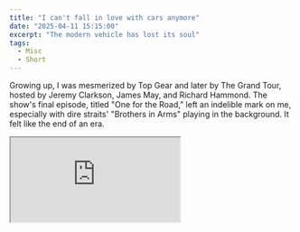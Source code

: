```yaml
---
title: "I can't fall in love with cars anymore"
date: "2025-04-11 15:15:00"
excerpt: "The modern vehicle has lost its soul"
tags:
  - Misc
  - Short
---
```


Growing up, I was mesmerized by Top Gear and later by The Grand Tour, hosted by
Jeremy Clarkson, James May, and Richard Hammond. The show's final episode,
titled "One for the Road," left an indelible mark on me, especially with dire
straits' "Brothers in Arms" playing in the background. It felt like the end of
an era.

<iframe
  allow="autoplay *; encrypted-media *;"
  height="150"
  className="w-full max-w-2xl overflow-hidden bg-transparent"
  sandbox="allow-forms allow-popups allow-same-origin allow-scripts allow-storage-access-by-user-activation allow-top-navigation-by-user-activation"
  src="https://embed.music.apple.com/it/album/brothers-in-arms-remastered-1996/1565391787?i=1565392081"
/>

Today, during a conversation with my friend Roberto, I realized that I might
not purchase another car if electric vehicles (EVs) become the sole option
available. Over the past 15 years, EVs, SUVs and crossovers have gained
significant traction on Italian roads, transforming the automotive landscape in
Italy.

One notable shift is the decline of traditional car ownership. Instead,
short-term leasing and subscription models have become more prevalent. This
trend accelerated with the entry of Chinese EV manufacturers into the European
market, offering affordable and technologically advanced vehicles.
Consequently, consumers are increasingly drawn to convenience and flexibility
rather than long-term commitment.

From my perspective in computer science, this shift reminds me of the "Cattle
vs. Pets" model. In IT, "pets" are unique servers that require individual
attention, while "cattle" are standardized and easily replaceable. Similarly,
cars have transitioned from cherished possessions to interchangeable tools.

As someone who has always been passionate about cars, this change is
disheartening. The emotional connection and sense of identity that once came
with car ownership are fading. While modern vehicles are efficient and
environmentally friendly, they often lack the character and individuality that
made driving a thrilling experience.

The sense of loss for those who view cars as more than just transportation is
growing, and as a car enthusiast, I find it increasingly challenging to fall in
love with a modern car.

<YouTube id="dmyEe2Iw4dk?start=840"/>
